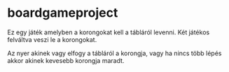 # boardgameproject

Ez egy játék amelyben a korongokat kell a tábláról levenni. Két játékos felváltva veszi le a korongokat.

Az nyer akinek vagy elfogy a tábláról a korongja, vagy ha nincs több lépés akkor akinek kevesebb korongja maradt.
